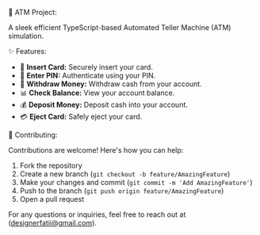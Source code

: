 🏦 ATM Project:

A sleek efficient TypeScript-based Automated Teller Machine (ATM) simulation.

✨ Features:

- 🏧 **Insert Card:** Securely insert your card.
- 🔐 **Enter PIN:** Authenticate using your PIN.
- 💸 **Withdraw Money:** Withdraw cash from your account.
- 📊 **Check Balance:** View your account balance.
- 💰 **Deposit Money:** Deposit cash into your account.
- 💳 **Eject Card:** Safely eject your card.

 🤝 Contributing:

Contributions are welcome! Here's how you can help:

1. Fork the repository
2. Create a new branch (`git checkout -b feature/AmazingFeature`)
3. Make your changes and commit (`git commit -m 'Add AmazingFeature'`)
4. Push to the branch (`git push origin feature/AmazingFeature`)
5. Open a pull request

For any questions or inquiries, feel free to reach out at (designerfatii@gmail.com).

